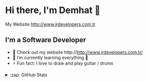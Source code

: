 # Hi there, I'm Demhat  👋 


My Website http://www.jrdevelopers.com.tr



## I'm a Software  Developer

- 🔭 Check out my  website http://http://www.jrdevelopers.com.tr/
- 🌱 I’m currently learning everything 🤣 
- ⚡ Fun fact: I love to draw and play guitar / drums



<details>
  <summary>:zap: GitHub Stats</summary>

  <img align="left" alt="codeSTACKr's GitHub Stats" src="https://github-readme-stats.vercel.app/api?username=codeSTACKr&show_icons=true&hide_border=false&title_color=ff652f&icon_color=FFE400&bg_color=09131B&text_color=ffffff&border_color=0c1a25" />

</details>

[website]: http://jrdevelopers.com.tr
[twitter]: https://twitter.com/demhatyoldas_
[instagram]: https://instagram.com/demhatyoldas_
[linkedin]: https://tr.linkedin.com/in/demhat-yolda%C5%9F-9a8804204


